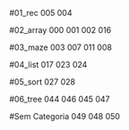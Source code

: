 #01_rec
005 004 

#02_array
000 001 002 016 

#03_maze
003 007 011 008 

#04_list
017 023 024 

#05_sort
027 028 

#06_tree
044 046 045 047 

#Sem Categoria
049 048 050 

